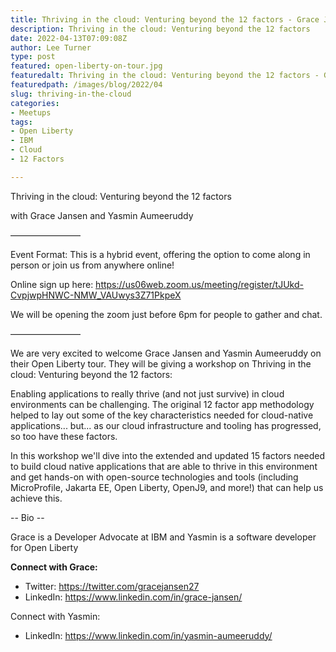 ```yaml
---
title: Thriving in the cloud: Venturing beyond the 12 factors - Grace Jansen and Yasmin Aumeeruddy
description: Thriving in the cloud: Venturing beyond the 12 factors
date: 2022-04-13T07:09:08Z
author: Lee Turner
type: post
featured: open-liberty-on-tour.jpg
featuredalt: Thriving in the cloud: Venturing beyond the 12 factors - Grace Jansen and Yasmin Aumeeruddy
featuredpath: /images/blog/2022/04
slug: thriving-in-the-cloud
categories:
- Meetups
tags:
- Open Liberty
- IBM
- Cloud
- 12 Factors

---
```

Thriving in the cloud: Venturing beyond the 12 factors

with Grace Jansen and Yasmin Aumeeruddy

————————

Event Format:
This is a hybrid event, offering the option to come along in person or join us from anywhere online!

Online sign up here: https://us06web.zoom.us/meeting/register/tJUkd-CvpjwpHNWC-NMW_VAUwys3Z71PkpeX

We will be opening the zoom just before 6pm for people to gather and chat.

————————

We are very excited to welcome Grace Jansen and Yasmin Aumeeruddy on their Open Liberty tour. They will be giving a workshop on Thriving in the cloud: Venturing beyond the 12 factors:

Enabling applications to really thrive (and not just survive) in cloud environments can be challenging. The original 12 factor app methodology helped to lay out some of the key characteristics needed for cloud-native applications... but... as our cloud infrastructure and tooling has progressed, so too have these factors.

In this workshop we'll dive into the extended and updated 15 factors needed to build cloud native applications that are able to thrive in this environment and get hands-on with open-source technologies and tools (including MicroProfile, Jakarta EE, Open Liberty, OpenJ9, and more!) that can help us achieve this.

-- Bio --

Grace is a Developer Advocate at IBM and Yasmin is a software developer for Open Liberty

**Connect with Grace:**

* Twitter: https://twitter.com/gracejansen27
* LinkedIn: https://www.linkedin.com/in/grace-jansen/

Connect with Yasmin:
* LinkedIn: https://www.linkedin.com/in/yasmin-aumeeruddy/